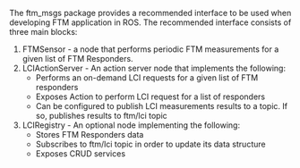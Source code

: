 The ftm_msgs package provides a recommended interface to be used when developing FTM application in ROS.
The recommended interface consists of three main blocks:
1. FTMSensor - a node that performs periodic FTM measurements for a given list of FTM Responders.
2. LCIActionServer - An action server node that implements the following:
	- Performs an on-demand LCI requests for a given list of FTM responders
	- Exposes Action to perform LCI request for a list of responders
	- Can be configured to publish LCI measurements results to a topic. If so, publishes results to ftm/lci topic
3. LCIRegistry -  An optional node implementing the following:
	- Stores FTM Responders data
	- Subscribes to ftm/lci topic in order to update its data structure
	- Exposes CRUD services
